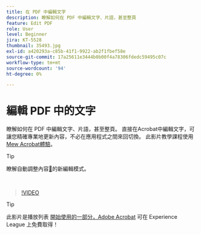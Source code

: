 ```yaml
---
title: 在 PDF 中編輯文字
description: 瞭解如何在 PDF 中編輯文字、片語，甚至整頁
feature: Edit PDF
role: User
level: Beginner
jira: KT-5528
thumbnail: 35493.jpg
exl-id: a420293a-c85b-41f1-9922-ab2f1fbef58e
source-git-commit: 17a25611e3444b0b00f4a78306fdedc59495c07c
workflow-type: tm+mt
source-wordcount: '94'
ht-degree: 0%

---
```


# 編輯 PDF 中的文字

瞭解如何在 PDF 中編輯文字、片語，甚至整頁。 直接在Acrobat中編輯文字，可讓您精確專業地更新內容，不必在應用程式之間來回切換。 此影片教學課程使用 [Mew Acrobat體驗](new-workspace.md)。

>[!TIP]
>
>瞭解自動調整內容[&#128279;](auto-adjust-layout.md)的新編輯模式。

<br>

>[!VIDEO](https://video.tv.adobe.com/v/35493?enablevpops&quality=12&learn=on&hidetitle=true)

>[!TIP]
>
>此影片是播放列表 [開始使用的一部分，Adobe Acrobat](https://experienceleague.adobe.com/zh-hant/playlists/acrobat-get-started-business-users) 可在 Experience League 上免費取得！
